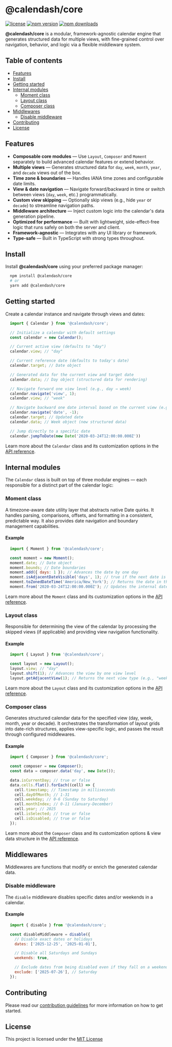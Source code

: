 # @calendash/core

[![license](https://img.shields.io/github/license/calendash/calendash?style=flat-square)](https://github.com/calendash/calendash/blob/master/LICENSE)
[![npm version](https://img.shields.io/npm/v/@calendash/core?style=flat-square)](https://www.npmjs.com/package/@calendash/core)
[![npm downloads](https://img.shields.io/npm/dm/@calendash/core?style=flat-square)](https://www.npmjs.com/package/@calendash/core)

**@calendash/core** is a modular, framework-agnostic calendar engine that generates structured data for multiple views, with fine-grained control over navigation, behavior, and logic via a flexible middleware system.

## Table of contents

- [Features](#features)
- [Install](#install)
- [Getting started](#getting-started)
- [Internal modules](#internal-modules)
  - [Moment class](#moment-class)
  - [Layout class](#layout-class)
  - [Composer class](#composer-class)
- [Middlewares](#middlewares)
  - [Disable middleware](#disable-middleware)
- [Contributing](#contributing)
- [License](#license)

## Features

- **Composable core modules** — Use `Layout`, `Composer` and `Moment` separately to build advanced calendar features or extend behavior.
- **Multiple views** — Generates structured data for `day`, `week`, `month`, `year`, and `decade` views out of the box.
- **Time zone & boundaries** — Handles IANA time zones and configurable date limits.
- **View & date navigation** — Navigate forward/backward in time or switch between views (`day`, `week`, etc.) programmatically.
- **Custom view skipping** — Optionally skip views (e.g., hide `year` or `decade`) to streamline navigation paths.
- **Middleware architecture** — Inject custom logic into the calendar's data generation pipeline.
- **Optimized for performance** — Built with lightweight, side-effect-free logic that runs safely on both the server and client.
- **Framework-agnostic** — Integrates with any UI library or framework.
- **Type-safe** — Built in TypeScript with strong types throughout.

## Install

Install **@calendash/core** using your preferred package manager:

```bash
  npm install @calendash/core
  # or
  yarn add @calendash/core
```

## Getting started

Create a calendar instance and navigate through views and dates:

```javascript
  import { Calendar } from '@calendash/core';

  // Initialize a calendar with default settings
  const calendar = new Calendar();

  // Current active view (defaults to "day")
  calendar.view; // "day"

  // Current reference date (defaults to today's date)
  calendar.target; // Date object

  // Generated data for the current view and target date
  calendar.data; // Day object (structured data for rendering)

  // Navigate forward one view level (e.g., day → week)
  calendar.navigate('view', 1);
  calendar.view; // "week"

  // Navigate backward one date interval based on the current view (e.g., one week back)
  calendar.navigate('date', -1);
  calendar.target; // Updated date
  calendar.data; // Week object (new structured data)

  // Jump directly to a specific date
  calendar.jumpToDate(new Date('2020-03-24T12:00:00.000Z'))
```

Learn more about the `Calendar` class and its customization options in the [API reference](https://github.com/calendash/calendash/blob/master/packages/core/src/features/calendar/README.md).

## Internal modules

The `Calendar` class is built on top of three modular engines — each responsible for a distinct part of the calendar logic:

### Moment class

A timezone-aware date utility layer that abstracts native Date quirks. It handles parsing, comparisons, offsets, and formatting in a consistent, predictable way. It also provides date navigation and boundary management capabilities.

#### Example

```javascript
  import { Moment } from '@calendash/core';

  const moment = new Moment();
  moment.date; // Date object
  moment.bounds; // Date boundaries
  moment.add({ days: 1 }); // Advances the date by one day
  moment.isAdjacentDateVisible('days', 1); // true if the next date is visible, otherwise false
  moment.toZonedDateTime('America/New_York'); // Returns the date in the New York time zone
  moment.from('2020-03-24T12:00:00.000Z'); // Updates the internal date to March 24, 2020
```

Learn more about the `Moment` class and its customization options in the [API reference](https://github.com/calendash/calendash/blob/master/packages/core/src/features/calendar/modules/moment/README.md).

### Layout class

Responsible for determining the view of the calendar by processing the skipped views (if applicable) and providing view navigation functionality.

#### Example

```javascript
  import { Layout } from '@calendash/core';

  const layout = new Layout();
  layout.view; // "day"
  layout.shift(1); // Advances the view by one view level
  layout.getAdjacentView(1); // Returns the next view type (e.g., "week")
```

Learn more about the `Layout` class and its customization options in the [API reference](https://github.com/calendash/calendash/blob/master/packages/core/src/features/calendar/modules/layout/README.md).

### Composer class

Generates structured calendar data for the specified view (day, week, month, year or decade). It orchestrates the transformation of layout grids into date-rich structures, applies view-specific logic, and passes the result through configured middlewares.

#### Example

```javascript
  import { Composer } from '@calendash/core';

  const composer = new Composer();
  const data = composer.data('day', new Date());

  data.isCurrentDay; // true or false
  data.cells.flat().forEach((cell) => {
    cell.timestamp; // Timestamp in milliseconds
    cell.dayOfMonth; // 1-31
    cell.weekday; // 0-6 (Sunday to Saturday)
    cell.monthIndex; // 0-11 (January-December)
    cell.year; // 2025
    cell.isSelected; // true or false
    cell.isDisabled; // true or false
  });
```

Learn more about the `Composer` class and its customization options & view data structure in the [API reference](https://github.com/calendash/calendash/blob/master/packages/core/src/features/calendar/modules/composer/README.md).

## Middlewares

Middlewares are functions that modify or enrich the generated calendar data.

### Disable middleware

The `disable` middleware disables specific dates and/or weekends in a calendar.

#### Example

```javascript
  import { disable } from '@calendash/core';

  const disableMiddleware = disable({
    // Disable exact dates or holidays
    dates: ['2025-12-25', '2025-01-01'],

    // Disable all Saturdays and Sundays
    weekends: true,

    // Exclude dates from being disabled even if they fall on a weekend
    exclude: ['2025-07-26'], // Saturday
  });
```

## Contributing

Please read our [contribution guidelines](https://github.com/calendash/calendash/blob/master/CONTRIBUTING.md) for more information on how to get started.

## License

This project is licensed under the [MIT License](https://github.com/calendash/calendash/blob/master/LICENSE)
